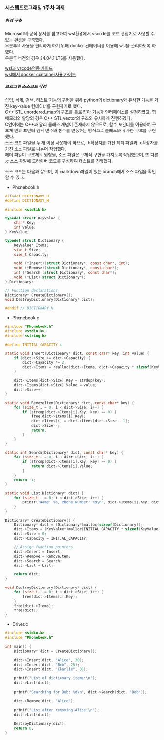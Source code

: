 ### 시스템프로그래밍 1주차 과제


##### 환경 구축
Microsoft의 공식 문서를 참고하여 wsl환경에서 vscode를 코드 편집기로 사용할 수 있는 환경을 구축했다.  
우분투의 사용을 편리하게 하기 위해 docker 컨테이너를 이용해 wsl을 관리하도록 하였다.  
우분투 버전의 경우 24.04.1 LTS를 사용했다.  
  
[wsl과 vscode연동 가이드](https://learn.microsoft.com/ko-kr/windows/wsl/tutorials/wsl-vscode)  
[wsl에서 docker container사용 가이드](https://learn.microsoft.com/ko-kr/windows/wsl/tutorials/wsl-containers)  

##### 프로그램 소스코드 작성
삽입, 삭제, 검색, 리스트 기능의 구현을 위해 python의 dictionary와 유사한 기능을 가진 key-value 컨테이너를 구현하기로 했다.  
C++ STL unordered_map의 구조를 틀로 잡아 기능과 인터페이스를 설정하였고, 힙 메모리의 할당의 경우 C++ STL vector의 구조와 유사하게 진행하였다.  
C언어에는 C++과 달리 클래스 개념이 존재하지 않으므로, 함수 포인터를 이용하여 구조체 안의 포인터 멤버 변수와 함수를 연동하는 방식으로 클래스와 유사한 구조를 구현했다.  
소스 코드 파일을 두 개 이상 사용해야 하므로, .h확장자를 가진 헤더 파일과 .c확장자를 가진 소스 파일로 나누어 작업했다.  
헤더 파일이 구조체의 원형을, 소스 파일은 구체적 구현을 가지도록 작업했으며, 또 다른 .c 소스 파일에 드라이버 코드를 구성하여 테스트를 진행했다.  
  
소스 코드는 다음과 같으며, 이 markdown파일이 있는 branch에서 소스 파일을 확인할 수 있다.
- Phonebook.h
```c
#ifndef DICTIONARY_H
#define DICTIONARY_H

#include <stdlib.h>

typedef struct KeyValue {
    char* Key;
    int Value;
} KeyValue;

typedef struct Dictionary {
    KeyValue* Items;
    size_t Size;
    size_t Capacity;
    
    void (*Insert)(struct Dictionary*, const char*, int);
    void (*Remove)(struct Dictionary*, const char*);
    int (*Search)(struct Dictionary*, const char*);
    void (*List)(struct Dictionary*);
} Dictionary;

// Function declarations
Dictionary* CreateDictionary();
void DestroyDictionary(Dictionary* dict);

#endif // DICTIONARY_H
```
- Phonebook.c
```c
#include "Phonebook.h"
#include <stdio.h>
#include <string.h>

#define INITIAL_CAPACITY 4

static void Insert(Dictionary* dict, const char* key, int value) {
    if (dict->Size >= dict->Capacity) {
        dict->Capacity *= 2;
        dict->Items = realloc(dict->Items, dict->Capacity * sizeof(KeyValue));
    }

    dict->Items[dict->Size].Key = strdup(key);
    dict->Items[dict->Size].Value = value;
    dict->Size++;
}

static void RemoveItem(Dictionary* dict, const char* key) {
    for (size_t i = 0; i < dict->Size; i++) {
        if (strcmp(dict->Items[i].Key, key) == 0) {
            free(dict->Items[i].Key);
            dict->Items[i] = dict->Items[dict->Size - 1];
            dict->Size--;
            return;
        }
    }
}

static int Search(Dictionary* dict, const char* key) {
    for (size_t i = 0; i < dict->Size; i++) {
        if (strcmp(dict->Items[i].Key, key) == 0) {
            return dict->Items[i].Value;
        }
    }
    return -1;
}

static void List(Dictionary* dict) {
    for (size_t i = 0; i < dict->Size; i++) {
        printf("Name: %s, Phone Number: %d\n", dict->Items[i].Key, dict->Items[i].Value);
    }
}

Dictionary* CreateDictionary() {
    Dictionary* dict = (Dictionary*)malloc(sizeof(Dictionary));
    dict->Items = (KeyValue*)malloc(INITIAL_CAPACITY * sizeof(KeyValue));
    dict->Size = 0;
    dict->Capacity = INITIAL_CAPACITY;

    // Assign function pointers
    dict->Insert = Insert;
    dict->Remove = RemoveItem;
    dict->Search = Search;
    dict->List = List;

    return dict;
}

void DestroyDictionary(Dictionary* dict) {
    for (size_t i = 0; i < dict->Size; i++) {
        free(dict->Items[i].Key);
    }
    free(dict->Items);
    free(dict);
}
```
- Driver.c
```c
#include <stdio.h>
#include "Phonebook.h"

int main() {
    Dictionary* dict = CreateDictionary();
    
    dict->Insert(dict, "Alice", 30);
    dict->Insert(dict, "Bob", 25);
    dict->Insert(dict, "Charlie", 35);
    
    printf("List of dictionary items:\n");
    dict->List(dict);
    
    printf("Searching for Bob: %d\n", dict->Search(dict, "Bob"));
    
    dict->Remove(dict, "Alice");
    
    printf("List after removing Alice:\n");
    dict->List(dict);
    
    DestroyDictionary(dict);
    return 0;
}
```
